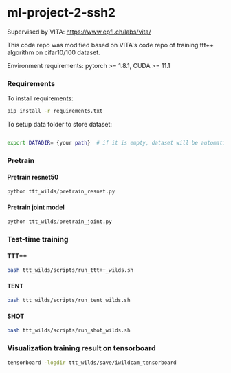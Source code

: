 # ml-project-2-ssh2

Supervised by VITA: https://www.epfl.ch/labs/vita/

This code repo was modified based on VITA's code repo of training ttt++ algorithm on cifar10/100 dataset.

Environment requirements: pytorch >= 1.8.1, CUDA >= 11.1

### Requirements

To install requirements:

```bash
pip install -r requirements.txt
```

To setup data folder to store dataset:
```bash

export DATADIR= {your path}  # if it is empty, dataset will be automatically downloaded from wilds. It takes about half an hour.
```

### Pretrain

#### Pretrain resnet50

```python
python ttt_wilds/pretrain_resnet.py
```

#### Pretrain joint model

```python
python ttt_wilds/pretrain_joint.py
```

### Test-time training

#### TTT++

```bash
bash ttt_wilds/scripts/run_ttt++_wilds.sh
```

#### TENT
```bash
bash ttt_wilds/scripts/run_tent_wilds.sh
```

#### SHOT

```bash
bash ttt_wilds/scripts/run_shot_wilds.sh
```

### Visualization training result on tensorboard

```bash
tensorboard -logdir ttt_wilds/save/iwildcam_tensorboard
```
